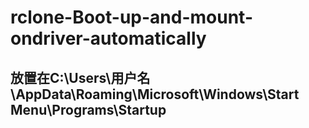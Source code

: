 # rclone-Boot-up-and-mount-ondriver-automatically

## 放置在C:\Users\用户名\AppData\Roaming\Microsoft\Windows\Start Menu\Programs\Startup
